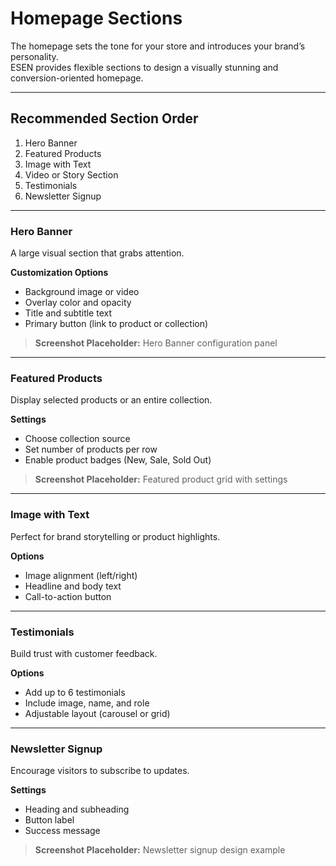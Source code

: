 # Homepage Sections

The homepage sets the tone for your store and introduces your brand’s personality.  
ESEN provides flexible sections to design a visually stunning and conversion-oriented homepage.

---

## Recommended Section Order
1. Hero Banner  
2. Featured Products  
3. Image with Text  
4. Video or Story Section  
5. Testimonials  
6. Newsletter Signup

---

### Hero Banner
A large visual section that grabs attention.

**Customization Options**
- Background image or video
- Overlay color and opacity
- Title and subtitle text
- Primary button (link to product or collection)

> **Screenshot Placeholder:** Hero Banner configuration panel

---

### Featured Products
Display selected products or an entire collection.

**Settings**
- Choose collection source
- Set number of products per row
- Enable product badges (New, Sale, Sold Out)

> **Screenshot Placeholder:** Featured product grid with settings

---

### Image with Text
Perfect for brand storytelling or product highlights.

**Options**
- Image alignment (left/right)
- Headline and body text
- Call-to-action button

---

### Testimonials
Build trust with customer feedback.

**Options**
- Add up to 6 testimonials
- Include image, name, and role
- Adjustable layout (carousel or grid)

---

### Newsletter Signup
Encourage visitors to subscribe to updates.

**Settings**
- Heading and subheading
- Button label
- Success message

> **Screenshot Placeholder:** Newsletter signup design example

